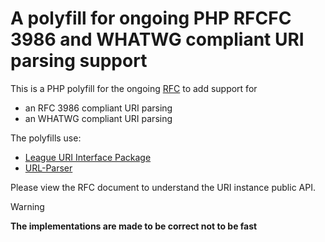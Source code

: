 # A polyfill for ongoing PHP RFCFC 3986 and WHATWG compliant URI parsing support

This is a PHP polyfill for the ongoing [RFC](https://wiki.php.net/rfc/url_parsing_api) to add support for

- an RFC 3986 compliant URI parsing 
- an WHATWG compliant URI parsing

The polyfills use:

- [League URI Interface Package](https://github.com/thephpleague/uri-interfaces)
- [URL-Parser](https://github.com/TRowbotham/URL-Parser)

Please view the RFC document to understand the URI instance public API.

> [!WARNING]
> **The implementations are made to be correct not to be fast**
